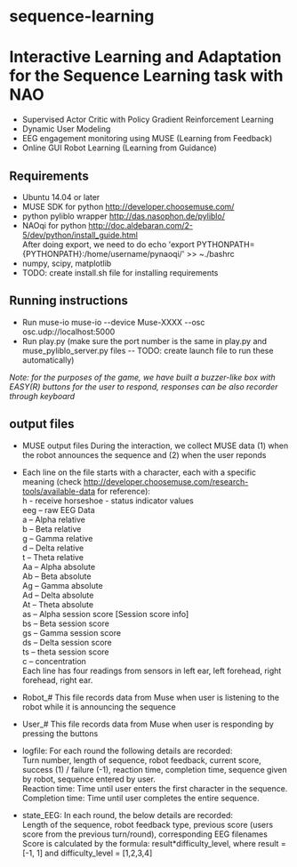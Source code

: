 # sequence-learning
# Interactive Learning and Adaptation for the Sequence Learning task with NAO
- Supervised Actor Critic with Policy Gradient Reinforcement Learning
- Dynamic User Modeling 
- EEG engagement monitoring using MUSE (Learning from Feedback)
- Online GUI Robot Learning (Learning from Guidance)

## Requirements
- Ubuntu 14.04 or later
- MUSE SDK for python http://developer.choosemuse.com/   
- python pyliblo wrapper http://das.nasophon.de/pyliblo/  
- NAOqi for python http://doc.aldebaran.com/2-5/dev/python/install_guide.html   
After doing export, we need to do echo 'export PYTHONPATH={PYTHONPATH}:/home/username/pynaoqi/' >> ~./bashrc  
- numpy, scipy, matplotlib  
- TODO: create install.sh file for installing requirements  

## Running instructions
- Run muse-io
muse-io --device Muse-XXXX --osc osc.udp://localhost:5000
- Run play.py 
(make sure the port number is the same in play.py and muse_pyliblo_server.py files -- TODO: create launch file to run these automatically)

*Note: for the purposes of the game, we have built a buzzer-like box with EASY(R) buttons for the user to respond, responses can be also recorder through keyboard* 

## output files
- MUSE output files
During the interaction, we collect MUSE data (1) when the robot announces the sequence and (2) when the user reponds

- Each line on the file starts with a character, each with a specific meaning (check http://developer.choosemuse.com/research-tools/available-data for reference):  
h - receive horseshoe - status indicator values  
eeg – raw EEG Data  
a – Alpha relative   
b – Beta relative  
g – Gamma relative  
d – Delta relative  
t – Theta relative  
Aa – Alpha absolute  
Ab – Beta absolute  
Ag – Gamma absolute  
Ad – Delta absolute  
At – Theta absolute  
as – Alpha session score [Session score info]  
bs – Beta session score  
gs – Gamma session score  
ds – Delta session score  
ts – theta session score  
c – concentration  
Each line has four readings from sensors in left ear, left forehead, right forehead, right ear.  

- Robot_#
This file records data from Muse when user is listening to the robot while it is announcing the sequence

- User_#
This file records data from Muse when user is responding by pressing the buttons

- logfile:
For each round the following details are recorded:   
Turn number, length of sequence, robot feedback, current score, success (1) / failure (-1), reaction time, completion time, sequence given by robot, sequence entered by user.  
Reaction time: Time until user enters the first character in the sequence.  
Completion time: Time until user completes the entire sequence.  

- state_EEG:
In each round, the below details are recorded:  
Length of the sequence, robot feedback type, previous score (users score from the previous turn/round), corresponding EEG filenames  
Score is calculated by the formula:  result*difficulty_level, where result = [-1, 1] and difficulty_level = [1,2,3,4]

